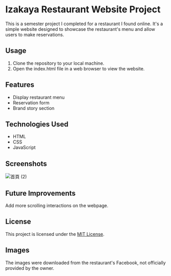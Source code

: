 # Izakaya Restaurant Website Project

This is a semester project I completed for a restaurant I found online. 
It's a simple website designed to showcase the restaurant's menu and allow users to make reservations.

## Usage

1. Clone the repository to your local machine.
2. Open the index.html file in a web browser to view the website.

## Features

- Display restaurant menu
- Reservation form
- Brand story section

## Technologies Used

- HTML
- CSS
- JavaScript

## Screenshots
![首頁 (2)](https://github.com/Hanny0224/Izakaya/assets/132648668/5c73b791-d315-4bd7-b690-ad517be0bb09)


## Future Improvements

Add more scrolling interactions on the webpage.

## License

This project is licensed under the [MIT License](LICENSE).

## Images

The images were downloaded from the restaurant's Facebook, not officially provided by the owner.
